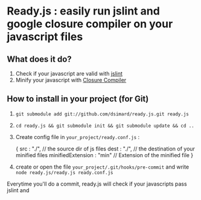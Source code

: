 # Ready.js : easily run jslint and google closure compiler on your javascript files

## What does it do?
1. Check if your javascript are valid with [jslint](http://www.jslint.com/)
2. Minify your javascript with [Closure Compiler](http://code.google.com/closure/compiler/)

## How to install in your project (for Git)
1. `git submodule add git://github.com/dsimard/ready.js.git ready.js`
2. `cd ready.js && git submodule init && git submodule update && cd ..`
3. Create config file in `your_project/ready.conf.js` :

      { src : "./", // the source dir of js files
        dest : "./", // the destination of your minified files
        minifiedExtension : "min" // Extension of the minified file }
      
4. create or open the file `your_project/.git/hooks/pre-commit` and write `node ready.js/ready.js ready.conf.js`

Everytime you'll do a commit, ready.js will check if your javascripts pass jslint and
